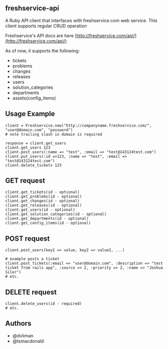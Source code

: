 ## freshservice-api ##
A Ruby API client that interfaces with freshservice.com web service. This client supports regular CRUD operation 

Freshservice's API docs are here [http://freshservice.com/api/](http://freshservice.com/api/)

As of now, it supports the following: 

  - tickets
  - problems
  - changes
  - releases
  - users
  - solution_categories
  - departments
  - assets(config_items)

## Usage Example ##

```
client = Freshservice.new("http://companyname.freshservice.com/", "user@domain.com", "password")  
# note trailing slash in domain is required

response = client.get_users  
client.get_users 123  
client.post_users(:name => "test", :email => "test@143124test.com")  
client.put_users(:id =>123, :name => "test", :email => "test@143124test.com")  
client.delete_tickets 123  

```

## GET request ##

```
client.get_tickets(id - optional)
client.get_problems(id - optional)
client.get_changes(id - optional)
client.get_releases(id - optional)
client.get_users(id - optional)
client.get_solution_categories(id - optional)
client.get_departments(id - optional)
client.get_config_items(id - optional)
```

## POST request ##

```
client.post_users(key1 => value, key2 => value2, ...)

# example posts a ticket
client.post_tickets(:email => "user@domain.com", :description => "test ticket from rails app", :source => 2, :priority => 2, :name => "Joshua Siler")
# etc.
```

## DELETE request ##

```
client.delete_users(id - required)
# etc.
```

## Authors ##
- @dvliman
- @tsmacdonald




